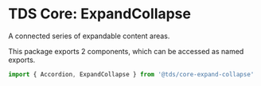 # TDS Core: ExpandCollapse

A connected series of expandable content areas.

This package exports 2 components, which can be accessed as named exports.

```js
import { Accordion, ExpandCollapse } from '@tds/core-expand-collapse'
```
